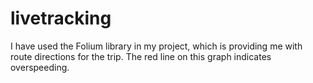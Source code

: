 # livetracking
I have used the Folium library in my project, which is providing me with route directions for the trip. The red line on this graph indicates overspeeding.
